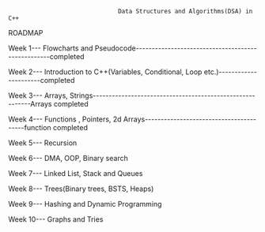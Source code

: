 
                                   Data Structures and Algorithms(DSA) in C++


ROADMAP

Week 1--- Flowcharts and Pseudocode---------------------------------------------------completed

Week 2--- Introduction to C++(Variables, Conditional, Loop etc.)----------------------completed

Week 3--- Arrays, Strings----------------------------------------------------------Arrays completed

Week 4--- Functions , Pointers, 2d Arrays----------------------------------------function completed

Week 5--- Recursion

Week 6--- DMA, OOP, Binary search

Week 7--- Linked List, Stack and Queues

Week 8--- Trees(Binary trees, BSTS, Heaps)
 
Week 9--- Hashing and Dynamic Programming

Week 10--- Graphs and Tries
